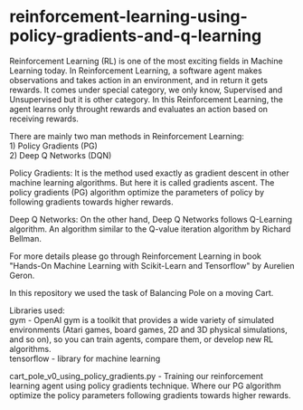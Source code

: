 # reinforcement-learning-using-policy-gradients-and-q-learning

Reinforcement Learning (RL) is one of the most exciting fields in Machine Learning today. In Reinforcement Learning, a software agent makes observations and takes action in an environment, and in return it gets rewards. It comes under special category, we only know, Supervised and Unsupervised but it is other category. In this Reinforcement Learning, the agent learns only throught rewards and evaluates an action based on receiving rewards.  

There are mainly two man methods in Reinforcement Learning:  
    1) Policy Gradients (PG)  
    2) Deep Q Networks (DQN)  

Policy Gradients: It is the method used exactly as gradient descent in other machine learning algorithms. But here it is called gradients ascent. The policy gradients (PG) algorithm optimize the parameters of policy by following gradients towards higher rewards.  

Deep Q Networks: On the other hand, Deep Q Networks follows Q-Learning algorithm. An algorithm similar to the Q-value iteration algorithm by Richard Bellman.  

For more details please go through Reinforcement Learning in book "Hands-On Machine Learning with Scikit-Learn and Tensorflow" by Aurelien Geron.  

In this repository we used the task of Balancing Pole on a moving Cart.  

Libraries used:  
    gym - OpenAI gym is a toolkit that provides a wide variety of simulated environments (Atari games, board games, 2D and 3D physical simulations, and so on), so you can train agents, compare them, or develop new RL algorithms.  
    tensorflow - library for machine learning  

cart_pole_v0_using_policy_gradients.py - Training our reinforcement learning agent using policy gradients technique. Where our PG algorithm optimize the policy parameters following gradients towards higher rewards.  
